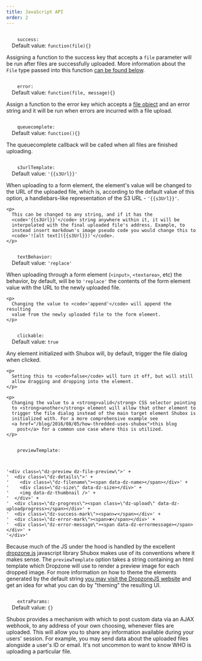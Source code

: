 ```yaml
---
title: JavaScript API
order: 2
---
```


<div class="b" id="option-success">
  <code class="key">
    success:
  </code>
  <span class="default">
    Default value:
    <code>function(file){}</code>
  </span>
  <span class="description">
    <p>
      Assigning a function to the success key that accepts a
      <code>file</code> parameter will be run after files are successfully
      uploaded. More information about the <code>File</code> type passed into
      this function <a href="#type-file">can be found below</a>.
    </p>
  </span>
</div>

<div class="b" id="option-error">
  <code class="key">
    error:
  </code>
  <span class="default">
    Default value:
    <code>function(file, message){}</code>
  </span>
  <span class="description">
    <p>
      Assign a function to the error key which accepts a
      <a href="#type-file">file object</a> and an error string and it will
      be run when errors are incurred with a file upload.
    </p>
  </span>
</div>

<div class="b" id="option-queue-complete">
  <code class="key">
    queuecomplete:
  </code>
  <span class="default">
    Default value:
    <code>function(){}</code>
  </span>
  <span class="description">
    <p>
      The queuecomplete callback will be called when all files are finished
      uploading.
    </p>
  </span>
</div>

<div class="b" id="option-s3-url-template">
  <code class="key">
    s3urlTemplate:
  </code>
  <span class="default">
    Default value:
    <code>'{{s3Url}}'</code>
  </span>
  <span class="description">
    <p>
      When uploading to a form element, the element's value will be
      changed to the URL of the uploaded file, which is, according to the
      default value of this option, a handlebars-like representation of
      the S3 URL - <code>'{{s3Url}}'</code>.
    </p>

    <p>
      This can be changed to any string, and if it has the
      <code>'{{s3Url}}'</code> string anywhere within it, it will be
      interpolated with the final uploaded file's address. Example, to
      instead insert markdown's image pseudo code you would change this to
      <code>'![alt text]({{s3Url}})'</code>.
    </p>
  </span>
</div>

<div class="b" id="option-text-behavior">
  <code class="key">
    textBehavior:
  </code>
  <span class="default">
    Default value:
    <code>'replace'</code>
  </span>
  <span class="description">
    <p>
      When uploading through a form element (<code>&lt;input&gt;</code>,
      <code>&lt;textarea&gt;</code>, etc) the behavior, by default, will be
      to <code>'replace'</code> the contents of the form element value with
      the URL to the newly uploaded file.
    </p>

    <p>
      Changing the value to <code>'append'</code> will append the resulting
      value from the newly uploaded file to the form element.
    </p>
  </span>
</div>

<div class="b" id="option-clickable">
  <code class="key">
    clickable:
  </code>
  <span class="default">
    Default value:
    <code>true</code>
  </span>
  <span class="description">
    <p>
      Any element initialized with Shubox will, by default, trigger the
      file dialog when clicked.
    </p>

    <p>
      Setting this to <code>false</code> will turn it off, but will still
      allow dragging and dropping into the element.
    </p>

    <p>
      Changing the value to a <strong>valid</strong> CSS selector pointing
      to <strong>another</strong> element will allow that other element to
      trigger the file dialog instead of the main target element Shubox is
      initialized with. For a more comprehensive example see
      <a href="/blog/2016/08/05/how-thredded-uses-shubox">this blog
        post</a> for a common use case where this is utilized.
    </p>
  </span>
</div>

<div class="b" id="option-preview-template">
  <code class="key">
    previewTemplate:
  </code>

  <span class="default">

<pre><code>
'&lt;div class=\&quot;dz-preview dz-file-preview\&quot;&gt;' +
'  &lt;div class=\&quot;dz-details\&quot;&gt;' +
'    &lt;div class=\&quot;dz-filename\&quot;&gt;&lt;span data-dz-name&gt;&lt;/span&gt;&lt;/div&gt;' +
'    &lt;div class=\&quot;dz-size\&quot; data-dz-size&gt;&lt;/div&gt;' +
'    &lt;img data-dz-thumbnail /&gt;' +
'  &lt;/div&gt;' +
'  &lt;div class=\&quot;dz-progress\&quot;&gt;&lt;span class=\&quot;dz-upload\&quot; data-dz-uploadprogress&gt;&lt;/span&gt;&lt;/div&gt;' +
'  &lt;div class=\&quot;dz-success-mark\&quot;&gt;&lt;span&gt;✔&lt;/span&gt;&lt;/div&gt;' +
'  &lt;div class=\&quot;dz-error-mark\&quot;&gt;&lt;span&gt;✘&lt;/span&gt;&lt;/div&gt;' +
'  &lt;div class=\&quot;dz-error-message\&quot;&gt;&lt;span data-dz-errormessage&gt;&lt;/span&gt;&lt;/div&gt;' +
'&lt;/div&gt;'
</code></pre>

  </span>
  <span class="description">
    <p>
      Because much of the JS under the hood is handled by the excellent
      <a href="http://www.dropzonejs.com/">dropzone.js</a> javascript library
      Shubox makes use of its conventions where it makes sense. The
      <code>previewTemplate</code> option takes a string containing an html
      template which Dropzone will use to render a preview image for each
      dropped image. For more information on how to theme the elements
      generated by the default string
      <a href="http://www.dropzonejs.com/#theming" target="_blank">you may
      visit the DropzoneJS website</a> and get an idea for what you can do
      by "theming" the resulting UI.
    </p>
  </span>
</div>
<div class="b" id="option-extra-params">
  <code class="key">
    extraParams:
  </code>
  <span class="default">
    Default value:
    <code>{}</code>
  </span>
  <span class="description">
    <p>
      Shubox provides a mechanism with which to post custom data via an AJAX
      webhook, to any address of your own choosing, whenever files are
      uploaded. This will allow you to share any information available during
      your users' session. For example, you may send data about the uploaded
      files alongside a user's ID or email. It's not uncommon to want to know
      WHO is uploading a particular file.
    </p>
  </span>
</div>
